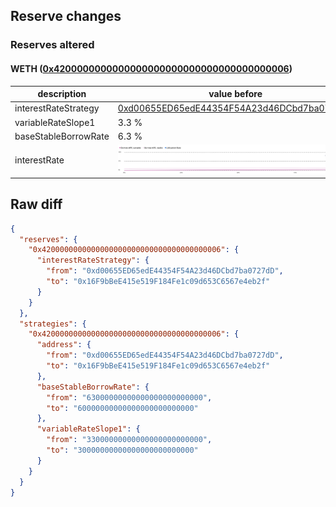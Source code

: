 ## Reserve changes

### Reserves altered

#### WETH ([0x4200000000000000000000000000000000000006](https://optimistic.etherscan.io/address/0x4200000000000000000000000000000000000006))

| description | value before | value after |
| --- | --- | --- |
| interestRateStrategy | [0xd00655ED65edE44354F54A23d46DCbd7ba0727dD](https://optimistic.etherscan.io/address/0xd00655ED65edE44354F54A23d46DCbd7ba0727dD) | [0x16F9bBeE415e519F184Fe1c09d653C6567e4eb2f](https://optimistic.etherscan.io/address/0x16F9bBeE415e519F184Fe1c09d653C6567e4eb2f) |
| variableRateSlope1 | 3.3 % | 3 % |
| baseStableBorrowRate | 6.3 % | 6 % |
| interestRate | ![before](/.assets/4518db8827287a0e0bddbe470c885ab6fa67cf74.svg) | ![after](/.assets/5a987481fcd21ac926a7663682a9aa4ac8703d67.svg) |

## Raw diff

```json
{
  "reserves": {
    "0x4200000000000000000000000000000000000006": {
      "interestRateStrategy": {
        "from": "0xd00655ED65edE44354F54A23d46DCbd7ba0727dD",
        "to": "0x16F9bBeE415e519F184Fe1c09d653C6567e4eb2f"
      }
    }
  },
  "strategies": {
    "0x4200000000000000000000000000000000000006": {
      "address": {
        "from": "0xd00655ED65edE44354F54A23d46DCbd7ba0727dD",
        "to": "0x16F9bBeE415e519F184Fe1c09d653C6567e4eb2f"
      },
      "baseStableBorrowRate": {
        "from": "63000000000000000000000000",
        "to": "60000000000000000000000000"
      },
      "variableRateSlope1": {
        "from": "33000000000000000000000000",
        "to": "30000000000000000000000000"
      }
    }
  }
}
```